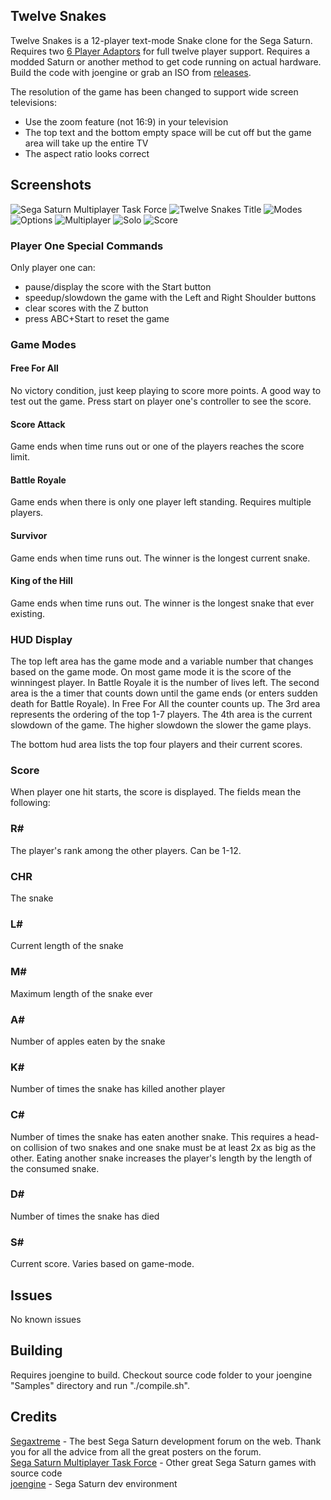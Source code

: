 ## Twelve Snakes
Twelve Snakes is a 12-player text-mode Snake clone for the Sega Saturn. Requires two [6 Player Adaptors](https://segaretro.org/Saturn_6_Player_Adaptor) for full twelve player support. Requires a modded Saturn or another method to get code running on actual hardware. Build the code with joengine or grab an ISO from [releases](https://github.com/slinga-homebrew/Twelve-Snakes/releases).

The resolution of the game has been changed to support wide screen televisions:
- Use the zoom feature (not 16:9) in your television
- The top text and the bottom empty space will be cut off but the game area will take up the entire TV
- The aspect ratio looks correct

## Screenshots
![Sega Saturn Multiplayer Task Force](screenshots/ssmtf.png)
![Twelve Snakes Title](screenshots/title.png)
![Modes](screenshots/modes.png)
![Options](screenshots/options.png)
![Multiplayer](screenshots/multiplayer.png)
![Solo](screenshots/snake.png)
![Score](screenshots/score.png)

### Player One Special Commands
Only player one can:
- pause/display the score with the Start button
- speedup/slowdown the game with the Left and Right Shoulder buttons
- clear scores with the Z button
- press ABC+Start to reset the game

### Game Modes
#### Free For All
No victory condition, just keep playing to score more points. A good way to test out the game. Press start on player one's controller to see the score. 
#### Score Attack
Game ends when time runs out or one of the players reaches the score limit. 
#### Battle Royale
Game ends when there is only one player left standing. Requires multiple players. 
#### Survivor
Game ends when time runs out. The winner is the longest current snake.
#### King of the Hill
Game ends when time runs out. The winner is the longest snake that ever existing. 

### HUD Display
The top left area has the game mode and a variable number that changes based on the game mode. On most game mode it is the score of the winningest player. In Battle Royale it is the number of lives left. The second area is the a timer that counts down until the game ends (or enters sudden death for Battle Royale). In Free For All the counter counts up. The 3rd area represents the ordering of the top 1-7 players. The 4th area is the current slowdown of the game. The higher slowdown the slower the game plays. 

The bottom hud area lists the top four players and their current scores. 

### Score
When player one hit starts, the score is displayed. The fields mean the following:

### R#
The player's rank among the other players. Can be 1-12. 
### CHR
The snake
### L#
Current length of the snake
### M#
Maximum length of the snake ever
### A#
Number of apples eaten by the snake
### K#
Number of times the snake has killed another player
### C#
Number of times the snake has eaten another snake. This requires a head-on collision of two snakes and one snake must be at least 2x as big as the other. Eating another snake increases the player's length by the length of the consumed snake. 
### D#
Number of times the snake has died
### S#
Current score. Varies based on game-mode. 

## Issues
No known issues

## Building
Requires joengine to build. Checkout source code folder to your joengine "Samples" directory and run "./compile.sh". 

## Credits
[Segaxtreme](http://www.segaxtreme.net/) - The best Sega Saturn development forum on the web. Thank you for all the advice from all the great posters on the forum.  
[Sega Saturn Multiplayer Task Force](http://vieille.merde.free.fr/) - Other great Sega Saturn games with source code  
[joengine](https://github.com/johannes-fetz/joengine) - Sega Saturn dev environment  
